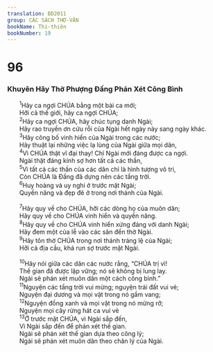 ```yaml
---
translation: BD2011
group: CÁC SÁCH THƠ-VĂN
bookName: Thi-thiên 
bookNumber: 19
---
```


<div class="title"><h1>96</h1><h3>Khuyên Hãy Thờ Phượng Ðấng Phán Xét Công Bình</h3></div>
<span class="verse thi_96_1">  <sup>1</sup>Hãy ca ngợi CHÚA bằng một bài ca mới;<br/>  Hỡi cả thế giới, hãy ca ngợi CHÚA;<br/></span>
<span class="verse thi_96_2">  <sup>2</sup>Hãy ca ngợi CHÚA, hãy chúc tụng danh Ngài;<br/>  Hãy rao truyền ơn cứu rỗi của Ngài hết ngày này sang ngày khác.<br/></span>
<span class="verse thi_96_3">  <sup>3</sup>Hãy công bố vinh hiển của Ngài trong các nước;<br/>  Hãy thuật lại những việc lạ lùng của Ngài giữa mọi dân,<br/></span>
<span class="verse thi_96_4">  <sup>4</sup>Vì CHÚA thật vĩ đại thay! Chỉ Ngài mới đáng được ca ngợi.<br/>  Ngài thật đáng kính sợ hơn tất cả các thần,<br/></span>
<span class="verse thi_96_5">  <sup>5</sup>Vì tất cả các thần của các dân chỉ là hình tượng vô tri,<br/>  Còn CHÚA là Ðấng đã dựng nên các tầng trời.<br/></span>
<span class="verse thi_96_6">  <sup>6</sup>Huy hoàng và uy nghi ở trước mặt Ngài;<br/>  Quyền năng và đẹp đẽ ở trong nơi thánh của Ngài.<br/><br/></span>
<span class="verse thi_96_7">  <sup>7</sup>Hãy quy về cho CHÚA, hỡi các dòng họ của muôn dân;<br/>  Hãy quy về cho CHÚA vinh hiển và quyền năng.<br/></span>
<span class="verse thi_96_8">  <sup>8</sup>Hãy quy về cho CHÚA vinh hiển xứng đáng với danh Ngài;<br/>  Hãy đem một của lễ vào các sân đền thờ Ngài.<br/></span>
<span class="verse thi_96_9">  <sup>9</sup>Hãy tôn thờ CHÚA trong nơi thánh tráng lệ của Ngài;<br/>  Hỡi cả địa cầu, khá run sợ trước mặt Ngài.<br/><br/></span>
<span class="verse thi_96_10">  <sup>10</sup>Hãy nói giữa các dân các nước rằng, “CHÚA trị vì!<br/>  Thế gian đã được lập vững; nó sẽ không bị lung lay.<br/>  Ngài sẽ phán xét muôn dân một cách công bình.”<br/></span>
<span class="verse thi_96_11">  <sup>11</sup>Nguyện các tầng trời vui mừng; nguyện trái đất vui vẻ;<br/>  Nguyện đại dương và mọi vật trong nó gầm vang;<br/></span>
<span class="verse thi_96_12">  <sup>12</sup>Nguyện đồng xanh và mọi vật trong nó mừng rỡ;<br/>  Nguyện mọi cây rừng hát ca vui vẻ<br/></span>
<span class="verse thi_96_13">  <sup>13</sup>Ở trước mặt CHÚA, vì Ngài sắp đến,<br/>  Vì Ngài sắp đến để phán xét thế gian.<br/>  Ngài sẽ phán xét thế gian dựa theo công lý;<br/>  Ngài sẽ phán xét muôn dân theo chân lý của Ngài.<br/></span>
